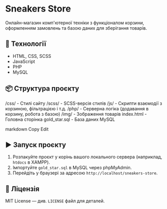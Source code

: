 # Sneakers Store

Онлайн-магазин комп'ютерної техніки з функціоналом корзини, оформленням замовлень та базою даних для зберігання товарів.

## 🔧 Технології
- HTML, CSS, SCSS
- JavaScript
- PHP
- MySQL

## 📦 Структура проєкту

/css/ - Стилі сайту
/scss/ - SCSS-версія стилів
/js/ - Скрипти взаємодії з корзиною, фільтрацією і т.д.
/php/ - Серверна логіка (додавання в корзину, робота з базою)
/img/ - Зображення товарів
index.html - Головна сторінка
gold_star.sql - База даних MySQL

markdown
Copy
Edit

## ▶️ Запуск проєкту

1. Розпакуйте проєкт у корінь вашого локального сервера (наприклад, `htdocs` в XAMPP).
2. Імпортуйте `gold_star.sql` в MySQL через phpMyAdmin.
3. Перейдіть у браузері за адресою `http://localhost/sneakers-store`.

## 📄 Ліцензія

MIT License — див. `LICENSE` файл для деталей.
